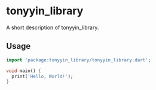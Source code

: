 # tonyyin_library

A short description of tonyyin_library.

## Usage

```dart
import 'package:tonyyin_library/tonyyin_library.dart';

void main() {
  print('Hello, World!');
}
```
